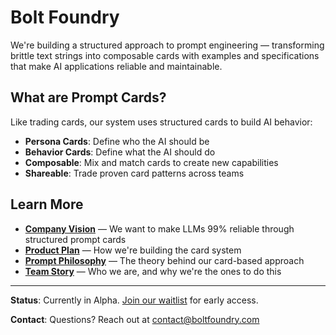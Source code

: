 # Bolt Foundry

We're building a structured approach to prompt engineering — transforming brittle text strings into composable cards with examples and specifications that make AI applications reliable and maintainable.

## What are Prompt Cards?

Like trading cards, our system uses structured cards to build AI behavior:
- **Persona Cards**: Define who the AI should be
- **Behavior Cards**: Define what the AI should do
- **Composable**: Mix and match cards to create new capabilities
- **Shareable**: Trade proven card patterns across teams

## Learn More

- **[Company Vision](./docs/company-vision.md)** — We want to make LLMs 99% reliable through structured prompt cards
- **[Product Plan](./docs/product-plan.md)** — How we're building the card system
- **[Prompt Philosophy](./docs/prompt-philosophy.md)** — The theory behind our card-based approach
- **[Team Story](./docs/team-story.md)** — Who we are, and why we're the ones to do this

---

**Status**: Currently in Alpha. [Join our waitlist](https://boltfoundry.com) for early access.

**Contact**: Questions? Reach out at [contact@boltfoundry.com](mailto:contact@boltfoundry.com)